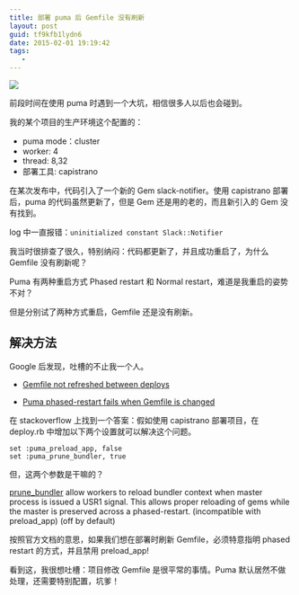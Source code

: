 ```yaml
---
title: 部署 puma 后 Gemfile 没有刷新
layout: post
guid: tf9kfb1lydn6
date: 2015-02-01 19:19:42
tags:
   -
---
```


![](http://www.atmjournal.org/images/atm/ATM-PubMed-Icon-120X30.png )

前段时间在使用 puma 时遇到一个大坑，相信很多人以后也会碰到。

我的某个项目的生产环境这个配置的：

* puma mode：cluster
* worker: 4
* thread: 8,32
* 部署工具: capistrano

在某次发布中，代码引入了一个新的 Gem slack-notifier。使用 capistrano 部署后，puma 的代码虽然更新了，但是 Gem 还是用的老的，而且新引入的 Gem 没有找到。

log 中一直报错：`uninitialized constant Slack::Notifier`

我当时很排查了很久，特别纳闷：代码都更新了，并且成功重启了，为什么 Gemfile 没有刷新呢？

Puma 有两种重启方式 Phased restart 和 Normal restart，难道是我重启的姿势不对？

但是分别试了两种方式重启，Gemfile 还是没有刷新。


## 解决方法

Google 后发现，吐槽的不止我一个人。


* [Gemfile not refreshed between deploys](https://github.com/puma/puma/issues/300)

* [Puma phased-restart fails when Gemfile is changed](http://stackoverflow.com/questions/22811784/puma-phased-restart-fails-when-gemfile-is-changed)



在 stackoverflow 上找到一个答案：假如使用 capistrano 部署项目，在 deploy.rb 中增加以下两个设置就可以解决这个问题。

    set :puma_preload_app, false
    set :puma_prune_bundler, true

但，这两个参数是干嘛的？


[prune_bundler](https://github.com/puma/puma/blob/master/examples/config.rb#L132) allow workers to reload bundler context when master process is issued a USR1 signal. This allows proper reloading of gems while the master is preserved across a phased-restart. (incompatible with preload_app) (off by default)


按照官方文档的意思，如果我们想在部署时刷新 Gemfile，必须特意指明 phased restart 的方式，并且禁用 preload_app!


看到这，我很想吐槽：项目修改 Gemfile 是很平常的事情。Puma 默认居然不做处理，还需要特别配置，坑爹！

